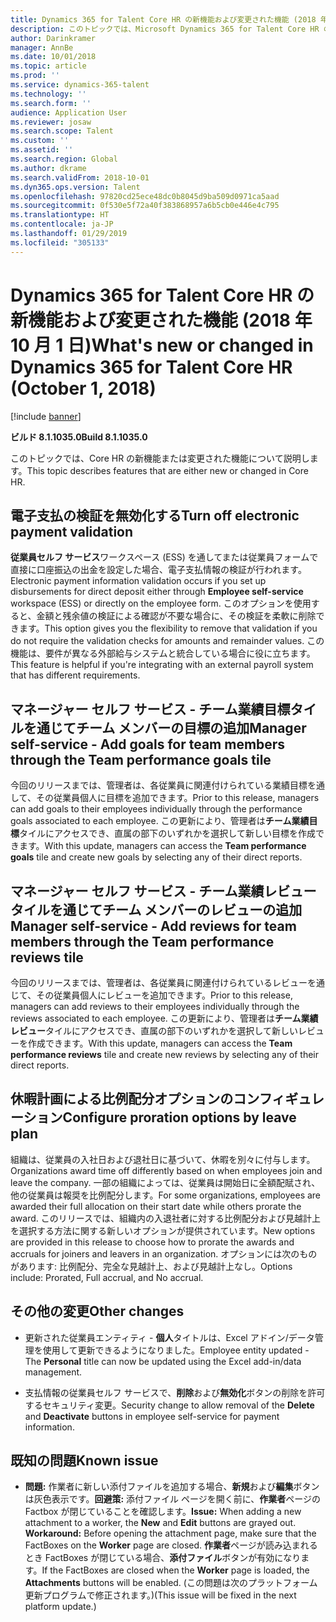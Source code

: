 ```yaml
---
title: Dynamics 365 for Talent Core HR の新機能および変更された機能 (2018 年 10 月 1 日)
description: このトピックでは、Microsoft Dynamics 365 for Talent Core HR の新機能または変更された機能について説明します。
author: Darinkramer
manager: AnnBe
ms.date: 10/01/2018
ms.topic: article
ms.prod: ''
ms.service: dynamics-365-talent
ms.technology: ''
ms.search.form: ''
audience: Application User
ms.reviewer: josaw
ms.search.scope: Talent
ms.custom: ''
ms.assetid: ''
ms.search.region: Global
ms.author: dkrame
ms.search.validFrom: 2018-10-01
ms.dyn365.ops.version: Talent
ms.openlocfilehash: 97820cd25ece48dc0b8045d9ba509d0971ca5aad
ms.sourcegitcommit: 0f530e5f72a40f383868957a6b5cb0e446e4c795
ms.translationtype: HT
ms.contentlocale: ja-JP
ms.lasthandoff: 01/29/2019
ms.locfileid: "305133"
---
```

# <a name="whats-new-or-changed-in-dynamics-365-for-talent-core-hr-october-1-2018"></a><span data-ttu-id="af9ef-103">Dynamics 365 for Talent Core HR の新機能および変更された機能 (2018 年 10 月 1 日)</span><span class="sxs-lookup"><span data-stu-id="af9ef-103">What's new or changed in Dynamics 365 for Talent Core HR (October 1, 2018)</span></span>

[!include [banner](includes/banner.md)]

<span data-ttu-id="af9ef-104">**ビルド 8.1.1035.0**</span><span class="sxs-lookup"><span data-stu-id="af9ef-104">**Build 8.1.1035.0**</span></span>

<span data-ttu-id="af9ef-105">このトピックでは、Core HR の新機能または変更された機能について説明します。</span><span class="sxs-lookup"><span data-stu-id="af9ef-105">This topic describes features that are either new or changed in Core HR.</span></span>

## <a name="turn-off-electronic-payment-validation"></a><span data-ttu-id="af9ef-106">電子支払の検証を無効化する</span><span class="sxs-lookup"><span data-stu-id="af9ef-106">Turn off electronic payment validation</span></span>

<span data-ttu-id="af9ef-107">**従業員セルフ サービス**ワークスペース (ESS) を通してまたは従業員フォームで直接に口座振込の出金を設定した場合、電子支払情報の検証が行われます。</span><span class="sxs-lookup"><span data-stu-id="af9ef-107">Electronic payment information validation occurs if you set up disbursements for direct deposit either through **Employee self-service** workspace (ESS) or directly on the employee form.</span></span> <span data-ttu-id="af9ef-108">このオプションを使用すると、金額と残余値の検証による確認が不要な場合に、その検証を柔軟に削除できます。</span><span class="sxs-lookup"><span data-stu-id="af9ef-108">This option gives you the flexibility to remove that validation if you do not require the validation checks for amounts and remainder values.</span></span> <span data-ttu-id="af9ef-109">この機能は、要件が異なる外部給与システムと統合している場合に役に立ちます。</span><span class="sxs-lookup"><span data-stu-id="af9ef-109">This feature is helpful if you're integrating with an external payroll system that has different requirements.</span></span>

## <a name="manager-self-service---add-goals-for-team-members-through-the-team-performance-goals-tile"></a><span data-ttu-id="af9ef-110">マネージャー セルフ サービス - チーム業績目標タイルを通じてチーム メンバーの目標の追加</span><span class="sxs-lookup"><span data-stu-id="af9ef-110">Manager self-service - Add goals for team members through the Team performance goals tile</span></span>

<span data-ttu-id="af9ef-111">今回のリリースまでは、管理者は、各従業員に関連付けられている業績目標を通して、その従業員個人に目標を追加できます。</span><span class="sxs-lookup"><span data-stu-id="af9ef-111">Prior to this release, managers can add goals to their employees individually through the performance goals associated to each employee.</span></span> <span data-ttu-id="af9ef-112">この更新により、管理者は**チーム業績目標**タイルにアクセスでき、直属の部下のいずれかを選択して新しい目標を作成できます。</span><span class="sxs-lookup"><span data-stu-id="af9ef-112">With this update, managers can access the **Team performance goals** tile and create new goals by selecting any of their direct reports.</span></span>

## <a name="manager-self-service---add-reviews-for-team-members-through-the-team-performance-reviews-tile"></a><span data-ttu-id="af9ef-113">マネージャー セルフ サービス - チーム業績レビュー タイルを通じてチーム メンバーのレビューの追加</span><span class="sxs-lookup"><span data-stu-id="af9ef-113">Manager self-service - Add reviews for team members through the Team performance reviews tile</span></span>

<span data-ttu-id="af9ef-114">今回のリリースまでは、管理者は、各従業員に関連付けられているレビューを通じて、その従業員個人にレビューを追加できます。</span><span class="sxs-lookup"><span data-stu-id="af9ef-114">Prior to this release, managers can add reviews to their employees individually through the reviews associated to each employee.</span></span> <span data-ttu-id="af9ef-115">この更新により、管理者は**チーム業績レビュー**タイルにアクセスでき、直属の部下のいずれかを選択して新しいレビューを作成できます。</span><span class="sxs-lookup"><span data-stu-id="af9ef-115">With this update, managers can access the **Team performance reviews** tile and create new reviews by selecting any of their direct reports.</span></span>

## <a name="configure-proration-options-by-leave-plan"></a><span data-ttu-id="af9ef-116">休暇計画による比例配分オプションのコンフィギュレーション</span><span class="sxs-lookup"><span data-stu-id="af9ef-116">Configure proration options by leave plan</span></span>

<span data-ttu-id="af9ef-117">組織は、従業員の入社日および退社日に基づいて、休暇を別々に付与します。</span><span class="sxs-lookup"><span data-stu-id="af9ef-117">Organizations award time off differently based on when employees join and leave the company.</span></span> <span data-ttu-id="af9ef-118">一部の組織によっては、従業員は開始日に全額配賦され、他の従業員は報奨を比例配分します。</span><span class="sxs-lookup"><span data-stu-id="af9ef-118">For some organizations, employees are awarded their full allocation on their start date while others prorate the award.</span></span> <span data-ttu-id="af9ef-119">このリリースでは、組織内の入退社者に対する比例配分および見越計上を選択する方法に関する新しいオプションが提供されています。</span><span class="sxs-lookup"><span data-stu-id="af9ef-119">New options are provided in this release to choose how to prorate the awards and accruals for joiners and leavers in an organization.</span></span> <span data-ttu-id="af9ef-120">オプションには次のものがあります: 比例配分、完全な見越計上、および見越計上なし。</span><span class="sxs-lookup"><span data-stu-id="af9ef-120">Options include: Prorated, Full accrual, and No accrual.</span></span>

## <a name="other-changes"></a><span data-ttu-id="af9ef-121">その他の変更</span><span class="sxs-lookup"><span data-stu-id="af9ef-121">Other changes</span></span>

-   <span data-ttu-id="af9ef-122">更新された従業員エンティティ - **個人**タイトルは、Excel アドイン/データ管理を使用して更新できるようになりました。</span><span class="sxs-lookup"><span data-stu-id="af9ef-122">Employee entity updated - The **Personal** title can now be updated using the Excel add-in/data management.</span></span>

-   <span data-ttu-id="af9ef-123">支払情報の従業員セルフ サービスで、**削除**および**無効化**ボタンの削除を許可するセキュリティ変更。</span><span class="sxs-lookup"><span data-stu-id="af9ef-123">Security change to allow removal of the **Delete** and **Deactivate** buttons in employee self-service for payment information.</span></span>

## <a name="known-issue"></a><span data-ttu-id="af9ef-124">既知の問題</span><span class="sxs-lookup"><span data-stu-id="af9ef-124">Known issue</span></span>

-   <span data-ttu-id="af9ef-125">**問題:** 作業者に新しい添付ファイルを追加する場合、**新規**および**編集**ボタンは灰色表示です。**回避策:** 添付ファイル ページを開く前に、**作業者**ページの Factbox が閉じていることを確認します。</span><span class="sxs-lookup"><span data-stu-id="af9ef-125">**Issue:** When adding a new attachment to a worker, the **New** and **Edit** buttons are grayed out. **Workaround:** Before opening the attachment page, make sure that the FactBoxes on the **Worker** page are closed.</span></span> <span data-ttu-id="af9ef-126">**作業者**ページが読み込まれるとき FactBoxes が閉じている場合、**添付ファイル**ボタンが有効になります。</span><span class="sxs-lookup"><span data-stu-id="af9ef-126">If the FactBoxes are closed when the **Worker** page is loaded, the **Attachments** buttons will be enabled.</span></span> <span data-ttu-id="af9ef-127">(この問題は次のプラットフォーム更新プログラムで修正されます。)</span><span class="sxs-lookup"><span data-stu-id="af9ef-127">(This issue will be fixed in the next platform update.)</span></span>
